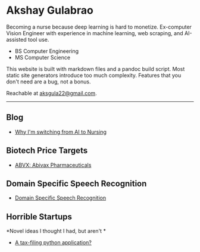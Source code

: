 
# Akshay Gulabrao

Becoming a nurse because deep learning is hard to monetize. Ex-computer Vision Engineer with experience in machine learning, web scraping, and AI-assisted tool use.

- BS Computer Engineering  
- MS Computer Science  

This website is built with markdown files and a pandoc build script. Most static site generators introduce too much complexity. Features that you don't need are a bug, not a bonus.

Reachable at [aksgula22@gmail.com](mailto:aksgula22@gmail.com).

---

## Blog
- [Why I'm switching from AI to Nursing](./nursing.html)

## Biotech Price Targets
- [ABVX: Abivax Pharmaceuticals](./abvx.html)

## Domain Specific Speech Recognition
- [Domain Specific Speech Recognition](./voice_fake.html)

## Horrible Startups
*Novel ideas I thought I had, but aren't *

- [A tax-filing python application?](./tax-form-automation.html)